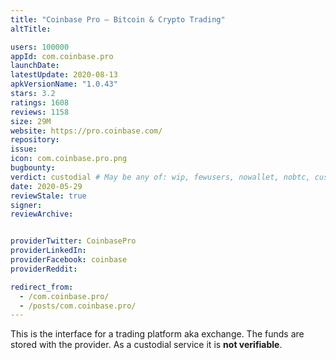 ```yaml
---
title: "Coinbase Pro – Bitcoin & Crypto Trading"
altTitle: 

users: 100000
appId: com.coinbase.pro
launchDate: 
latestUpdate: 2020-08-13
apkVersionName: "1.0.43"
stars: 3.2
ratings: 1608
reviews: 1158
size: 29M
website: https://pro.coinbase.com/
repository: 
issue: 
icon: com.coinbase.pro.png
bugbounty: 
verdict: custodial # May be any of: wip, fewusers, nowallet, nobtc, custodial, nosource, nonverifiable, reproducible, bounty, defunct
date: 2020-05-29
reviewStale: true
signer: 
reviewArchive:


providerTwitter: CoinbasePro
providerLinkedIn: 
providerFacebook: coinbase
providerReddit: 

redirect_from:
  - /com.coinbase.pro/
  - /posts/com.coinbase.pro/
---
```



This is the interface for a trading platform aka exchange. The funds are stored
with the provider. As a custodial service it is **not verifiable**.
